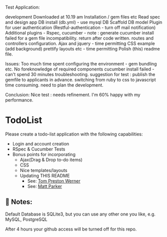 Test Application:

development
Downloaded at 10.19 am
Installation / gem files etc
Read spec and design app
DB install (db.yml) - use mysql DB
Scaffold DB model
Plugin for user authentication (Restful-authentication - turn off mail notification)
Additional plugins - Rspec, cucumber - note : generate cucumber install failed for a gem file incompatibility. return after code written.
routes and controllers configuration.
Ajax and jquery - time permitting
CSS example (add background)
prettify layouts etc - time permitting
Polish (this) readme file.

Issues:
Too much time spent configuring the environment - gem bundling etc.
No foreknowledge of required components
cucumber install failed - can't spend 30 minutes troubleshooting. suggestion for test : publish the gemfile to applicants in advance.
switching from ruby to css to javascript time consuming. need to plan the development.

Conclusion:
Nice test : needs refinement. I'm 60% happy with my performance.

TodoList
========


  Please create a todo-list application with the following capabilities:

* Login and account creation    
* RSpec & Cucumber Tests
* Bonus points for incorporating      
    * Ajax(Drag & Drop to-do items)
    * CSS
    * Nice templates/layouts
    * Updating THIS README 
      * See: [Tom Preston Werner](http://tom.preston-werner.com/2010/08/23/readme-driven-development.html)
      * See: [Matt Parker](http://www.slideshare.net/moonmaster9000/readme-driven-development "README Presentation")
        

Notes:
------

Default Database is SQLite3, but you can use any other one you like, e.g. MySQL, PostgreSQL

After 4 hours your github access will be turned off for this repo.
